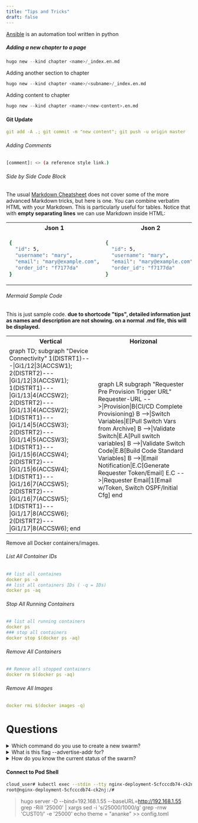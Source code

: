```yaml
---
title: "Tips and Tricks"
draft: false
---
```





[Ansible](https://www.ansible.com/) is an automation tool written in python

##### Adding a new chapter to a page
```python
hugo new --kind chapter <name>/_index.en.md
```
Adding another section to chapter
```python
hugo new --kind chapter <name>/<subname>/_index.en.md
```
Adding content to chapter
```python
hugo new --kind chapter <name>/<new-content>.en.md
```

#### Git Update
```yaml
git add -A .; git commit -m "new content"; git push -u origin master
```

###### Adding Comments
```bash
[comment]: <> (a reference style link.)
```
###### Side by Side Code Block
The usual [Markdown Cheatsheet](https://github.com/adam-p/markdown-here/wiki/Markdown-Cheatsheet)
does not cover some of the more advanced Markdown tricks, but here
is one. You can combine verbatim HTML with your Markdown. 
This is particularly useful for tables.
Notice that with **empty separating lines** we can use Markdown inside HTML:

<table>
<tr>
<th>Json 1</th>
<th>Json 2</th>
</tr>
<tr>
<td>

```bash
{
  "id": 5,
  "username": "mary",
  "email": "mary@example.com",
  "order_id": "f7177da"
}
```

</td>
<td>

```bash
{
  "id": 5,
  "username": "mary",
  "email": "mary@example.com",
  "order_id": "f7177da"
}
```

</td>
</tr>
</table>

###### Mermaid Sample Code
  This is just sample code. **due to shortcode "tips", detailed information just as names and description are not showing.
  on a normal .md file, this will be displayed.**

<table>
<tr>
<th>Vertical</th>
<th>Horizonal</th>
</tr>
<tr>
<td>

<div class="mermaid">
graph TD;
    subgraph "Device Connectivity"
    1(DISTRT1)---|Gi1/12|3(ACCSW1);
    2(DISTRT2)---|Gi1/12|3(ACCSW1);
    1(DISTRT1)---|Gi1/13|4(ACCSW2);
    2(DISTRT2)---|Gi1/13|4(ACCSW2);
    1(DISTRT1)---|Gi1/14|5(ACCSW3);
    2(DISTRT2)---|Gi1/14|5(ACCSW3);
    1(DISTRT1)---|Gi1/15|6(ACCSW4);
    2(DISTRT2)---|Gi1/15|6(ACCSW4);
    1(DISTRT1)---|Gi1/16|7(ACCSW5);
    2(DISTRT2)---|Gi1/16|7(ACCSW5);
    1(DISTRT1)---|Gi1/17|8(ACCSW6);
    2(DISTRT2)---|Gi1/17|8(ACCSW6);
end
</div>
<script async src="https://unpkg.com/mermaid@8.2.3/dist/mermaid.min.js"></script>

</td>
<td>

<div class="mermaid">
graph LR
  subgraph "Requester Pre Provision Trigger URL"
  Requester-URL -->|Provision|B{CI/CD Complete Provisioning}
  B -->|Switch Variables|E[Pull Switch Vars from Archive]
  B -->|Validate Switch|E.A[Pull switch variables]
  B -->|Validate Switch Code|E.B[Build Code Standard Variables]
  B -->|Email Notification|E.C[Generate Requester Token/Email]
  E.C -->|Requester Email|1[Email w/Token, Switch OSPF/Initial Cfg]
end
</div>
<script async src="https://unpkg.com/mermaid@8.2.3/dist/mermaid.min.js"></script>

</td>
</tr>
</table>


Remove all Docker containers/images.

###### List All Container IDs
```yaml
## list all containes
docker ps -a
## list all containers IDs ( -q = IDs)
docker ps -aq
```
###### Stop All Running Containers
```yaml
## list all running containers
docker ps
### stop all containers
docker stop $(docker ps -aq)
```
###### Remove All Containers
```yaml
## Remove all stopped containers
docker rm $(docker ps -aq)
```
###### Remove All Images
```yaml
docker rmi $(docker images -q)
```

# Questions

<details><summary>Which command do you use to create a new swarm?</summary>
<p>

```
docker swarm init --advertise-addr <MANAGER-IP>
```
</p>
</details>

<details><summary>What is this flag --advertise-addr for?</summary>
<p>

```
This flag configures the IP address for the manager node and The other nodes in the swarm must be able to access the manager at the IP address.
```
</p>
</details>

<details><summary>How do you know the current status of the swarm?</summary>
<p>

```
docker info // you can find the info under the swarm section
```
</p>
</details>


#### Connect to Pod Shell
```bash
cloud_user# kubectl exec --stdin --tty nginx-deployment-5cfcccdb74-ck2nj -- /bin/bash
root@nginx-deployment-5cfcccdb74-ck2nj:/#
```

> hugo server -D --bind=192.168.1.55 --baseURL=http://192.168.1.55
> grep -RiIl '25000' | xargs sed -i 's/25000/1000/g'
> grep -rnw 'CUST01/' -e '25000'
> echo theme = \"ananke\" >> config.toml
